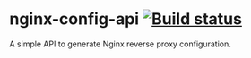# nginx-config-api [![Build status][build svg]][build status]

A simple API to generate Nginx reverse proxy configuration.

[build status]: https://travis-ci.org/gtrias/nginx-config-api
[build svg]: https://travis-ci.org/gtrias/nginx-config-api.svg?branch=master
